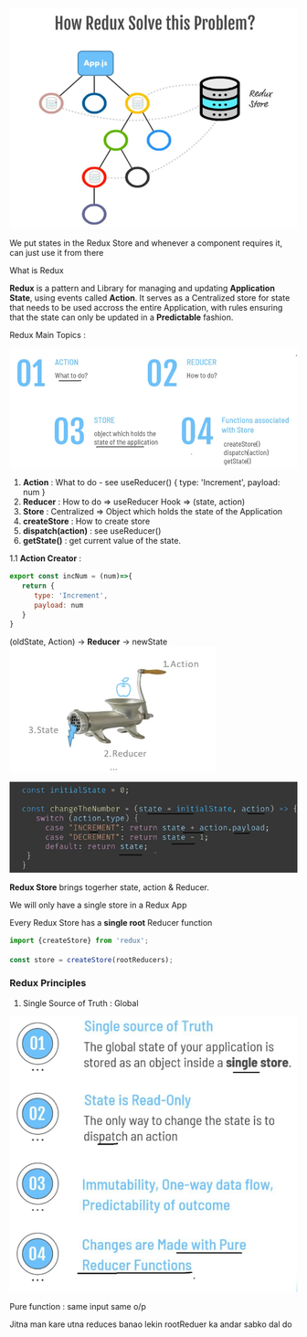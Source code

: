 ![ecc2a110ef91faf140e1721bab9dd206.png](../_resources/ecc2a110ef91faf140e1721bab9dd206.png)

We put states in the Redux Store and whenever a component requires it, can just use it from there

What is Redux


 **Redux** is a pattern and Library for managing and updating **Application State**, using events called **Action**. It serves as a Centralized store for state that needs to be used accross the entire Application, with rules ensuring that the state can only be updated in a **Predictable** fashion.

Redux Main Topics : 

![8f0b21a3e77d46727105780d732d92f7.png](../_resources/8f0b21a3e77d46727105780d732d92f7.png)

1. **Action** : What to do - see useReducer()
   {
      type: 'Increment',
      payload: num
   }
2. **Reducer** : How to do => useReducer Hook => (state, action)
3. **Store** : Centralized => Object which holds the state of the Application
4. **createStore** : How to create store
5. **dispatch(action)** : see useReducer()
6. **getState()** : get current value of the state.


1.1 **Action Creator** : 
```js
export const incNum = (num)=>{
   return {
      type: 'Increment',
      payload: num
   }
}
```

(oldState, Action) &rarr; **Reducer** &rarr; newState
![322b7a3abb333f50280f5decc75a229e.png](../_resources/322b7a3abb333f50280f5decc75a229e.png)

![c4267a5c5f9f02a10015f32d84531948.png](../_resources/c4267a5c5f9f02a10015f32d84531948.png)


**Redux Store** brings togerher state, action & Reducer.

We will only have a single store in a Redux App

Every Redux Store has a **single root** Reducer function

```js
import {createStore} from 'redux';

const store = createStore(rootReducers);
```

### Redux Principles

1. Single Source of Truth : Global 



![695c2fcf5c64dfb4f2876d3c5c319396.png](../_resources/695c2fcf5c64dfb4f2876d3c5c319396.png)


Pure function : same input same o/p


Jitna man kare utna reduces banao lekin rootReduer ka andar sabko dal do

